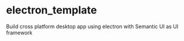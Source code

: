 # electron_template
Build cross platform desktop app using electron with Semantic UI as UI framework
